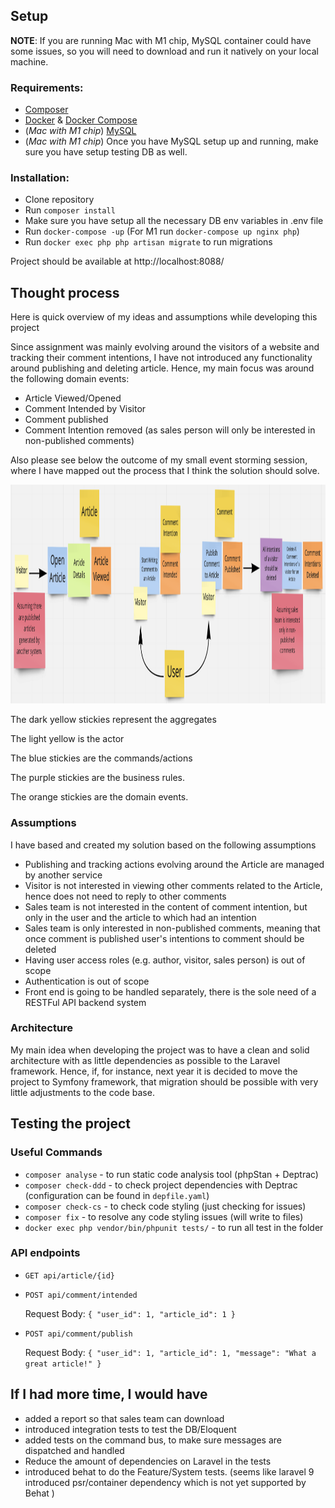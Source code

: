 
## Setup

**NOTE**: If you are running Mac with M1 chip, MySQL container could have some issues, so you will need to download and run it natively on your local machine.

### Requirements:

- [Composer](https://getcomposer.org/doc/00-intro.md)
- [Docker](https://docs.docker.com/get-docker/) & [Docker Compose](https://docs.docker.com/compose/install/)
- (*Mac with M1 chip*) [MySQL](https://dev.mysql.com/downloads/mysql/)
- (*Mac with M1 chip*) Once you have MySQL setup up and running, make sure you have setup testing DB as well.

### Installation:

- Clone repository
- Run `composer install`
- Make sure you have setup all the necessary DB env variables in .env file
- Run `docker-compose -up` (For M1 run `docker-compose up nginx php`)
- Run `docker exec php php artisan migrate` to run migrations

Project should be available at http://localhost:8088/

## Thought process

Here is quick overview of my ideas and assumptions while developing this project

Since assignment was mainly evolving around the visitors of a website and tracking their comment intentions, I have not introduced any functionality around publishing and deleting article.
Hence, my main focus was around the following domain events:
- Article Viewed/Opened
- Comment Intended by Visitor
- Comment published
- Comment Intention removed (as sales person will only be interested in non-published comments)

Also please see below the outcome of my small event storming session, where I have mapped out the process that I think the solution should solve. 

<img src="docs/event-storming.png" width="900" height="350"/>

The dark yellow stickies represent the aggregates

The light yellow is the actor

The blue stickies are the commands/actions

The purple stickies are the business rules.

The orange stickies are the domain events.


### Assumptions

I have based and created my solution based on the following assumptions

- Publishing and tracking actions evolving around the Article are managed by another service
- Visitor is not interested in viewing other comments related to the Article, hence does not need to reply to other comments
- Sales team is not interested in the content of comment intention, but only in the user and the article to which had an intention
- Sales team is only interested in non-published comments, meaning that once comment is published user's intentions to comment should be deleted
- Having user access roles (e.g. author, visitor, sales person) is out of scope
- Authentication is out of scope
- Front end is going to be handled separately, there is the sole need of a RESTFul API backend system

### Architecture

My main idea when developing the project was to have a clean and solid architecture with as little dependencies as possible to the Laravel framework.
Hence, if, for instance, next year it is decided to move the project to Symfony framework, that migration should be possible with very little adjustments to the code base.

## Testing the project

### Useful Commands

- `composer analyse` - to run static code analysis tool (phpStan + Deptrac)
- `composer check-ddd` - to check project dependencies with Deptrac (configuration can be found in `depfile.yaml`)
- `composer check-cs` - to check code styling (just checking for issues)
- `composer fix` - to resolve any code styling issues (will write to files)
- `docker exec php vendor/bin/phpunit tests/` - to run all test in the folder

### API endpoints

- `GET api/article/{id}`


- `POST api/comment/intended`

    Request Body: `{
  "user_id": 1,
  "article_id": 1
  }`


- `POST api/comment/publish`

    Request Body: `{
"user_id": 1,
"article_id": 1,
"message": "What a great article!"
}`


## If I had more time, I would have

- added a report so that sales team can download
- introduced integration tests to test the DB/Eloquent
- added tests on the command bus, to make sure messages are dispatched and handled
- Reduce the amount of dependencies on Laravel in the tests
- introduced behat to do the Feature/System tests. (seems like laravel 9 introduced psr/container dependency which is not yet supported by Behat )
